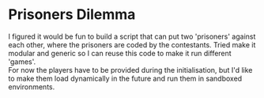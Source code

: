# Prisoners Dilemma

I figured it would be fun to build a script that can put two 'prisoners' against each other, where the prisoners are coded by the contestants. Tried make it modular and generic so I can reuse this code to make it run different 'games'.  
For now the players have to be provided during the initialisation, but I'd like to make them load dynamically in the future and run them in sandboxed environments.

